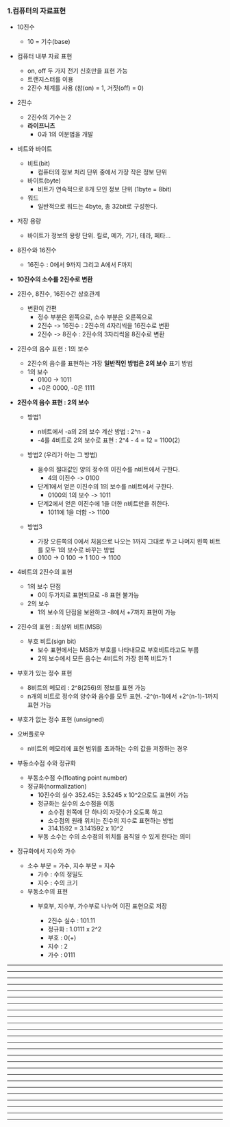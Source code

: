 ### 1.컴퓨터의 자료표현

- 10진수
  - 10 = 기수(base)
- 컴퓨터 내부 자료 표현
  - on, off 두 가지 전기 신호만을 표현 가능
  - 트랜지스터를 이용
  - 2진수 체계를 사용 (참(on) = 1, 거짓(off) = 0)
- 2진수
  - 2진수의 기수는 2
  - **라이프니츠**
    - 0과 1의 이분법을 개발
- 비트와 바이트
  - 비트(bit)
    - 컴퓨터의 정보 처리 단위 중에서 가장 작은 정보 단위
  - 바이트(byte)
    - 비트가 연속적으로 8개 모인 정보 단위 (1byte = 8bit)
  - 워드
    - 일반적으로 워드는 4byte, 총 32bit로 구성한다.
- 저장 용량
  - 바이트가 정보의 용량 단위. 킬로, 메가, 기가, 테라, 페타...
- 8진수와 16진수
  - 16진수 : 0에서 9까지 그리고 A에서 F까지
- **10진수의 소수를 2진수로 변환**
- 2진수, 8진수, 16진수간 상호관계
  - 변환이 간편
    - 정수 부분은 왼쪽으로, 소수 부분은 오른쪽으로
    - 2진수 -> 16진수 : 2진수의 4자리씩을 16진수로 변환
    - 2진수 -> 8진수 : 2진수의 3자리씩을 8진수로 변환
- 2진수의 음수 표현 : 1의 보수
  - 2진수의 음수를 표현하는 가장 **일반적인 방법은 2의 보수** 표기 방법
  - 1의 보수
    - 0100 -> 1011
    - +0은 0000, -0은 1111
- **2진수의 음수 표현 : 2의 보수**

  - 방법1
    - n비트에서 -a의 2의 보수 계산 방법 : 2^n - a
    - -4를 4비트로 2의 보수로 표현 : 2^4 - 4 = 12 = 1100(2)
  - 방법2 (우리가 아는 그 방법)
    - 음수의 절대값인 양의 정수의 이진수를 n비트에서 구한다.
      - 4의 이진수 -> 0100
    - 단계1에서 얻은 이진수의 1의 보수를 n비트에서 구한다.
      - 0100의 1의 보수 -> 1011
    - 단계2에서 얻은 이진수에 1을 더한 n비트만을 취한다.
      - 1011에 1을 더함 -> 1100
  - 방법3

    - 가장 오른쪽의 0에서 처음으로 나오는 1까지 그대로 두고 나머지 왼쪽 비트를 모두 1의 보수로 바꾸는 방법
    - 0100 -> 0 100 -> 1 100 -> 1100

- 4비트의 2진수의 표현
  - 1의 보수 단점
    - 0이 두가지로 표현되므로 -8 표현 불가능
  - 2의 보수
    - 1의 보수의 단점을 보완하고 -8에서 +7까지 표현이 가능
- 2진수의 표현 : 최상위 비트(MSB)
  - 부호 비트(sign bit)
    - 보수 표현에서는 MSB가 부호를 나타내므로 부호비트라고도 부름
    - 2의 보수에서 모든 음수는 4비트의 가장 왼쪽 비트가 1
- 부호가 있는 정수 표현
  - 8비트의 메모리 : 2^8(256)의 정보를 표현 가능
  - n개의 비트로 정수의 양수와 음수를 모두 표현. -2^(n-1)에서 +2^(n-1)-1까지 표현 가능
- 부호가 없는 정수 표현 (unsigned)
- 오버플로우
  - n비트의 메모리에 표현 범위를 초과하는 수의 값을 저장하는 경우
- 부동소수점 수와 정규화

  - 부동소수점 수(floating point number)
  - 정규화(normalization)
    - 10진수의 실수 352.45는 3.5245 x 10^2으로도 표현이 가능
    - 정규화는 실수의 소수점을 이동
      - 소수점 왼쪽에 단 하나의 자릿수가 오도록 하고
      - 소수점의 원래 위치는 진수의 지수로 표현하는 방법
      - 314.1592 = 3.141592 x 10^2
    - 부동 소수는 수의 소수점의 위치를 움직일 수 있게 한다는 의미

- 정규화에서 지수와 가수
  - 소수 부분 = 가수, 지수 부분 = 지수
    - 가수 : 수의 정밀도
    - 지수 : 수의 크기
  - 부동소수의 표현
    - 부호부, 지수부, 가수부로 나누어 이진 표현으로 저장

      - 2진수 실수 : 101.11
      - 정규화 : 1.0111 x 2^2
      - 부호 : 0(+)
      - 지수 : 2
      - 가수 : 0111

<hr>
<hr>
<hr>
<hr>
<hr>
<hr>
<hr>
<hr>
<hr>
<hr>
<hr>
<hr>
<hr>
<hr>
<hr>
<hr>
<hr>
<hr>
<hr>
<hr>
<hr>
<hr>
<hr>
<hr>
<hr>
